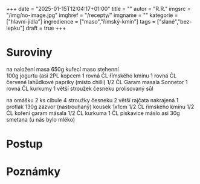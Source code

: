 
+++
date = "2025-01-15T12:04:17+01:00"
title = ""
autor = "R.R."
imgsrc = "/img/no-image.jpg"
imghref = "/recepty/"
imgname = ""
kategorie = ["hlavní-jídla"]
ingredience = ["maso","římský-kmín"]
tags = ["slané","bez-lepku"]
draft = true
+++


# Suroviny


 
na naložení masa
650g kuřecí maso stehenní   
100g jogurtu (asi 2PL kopcem
1 rovná ČL římského kmínu
1 rovná ČL červené lahůdkové papriky (místo chilli)
1/2 ČL Garam masala Sonnetor
1 rovná ČL kurkumy
1 větší stroužek česneku prolisovaný
sůl

na omášku
2 ks cibule 
4 stroužky česneku
2 větší rajčata nakrajená
1 protlak 130g
zázvor (nastrouhaný) kousek 1x1cm
1/2 ČL římského kmínu
1/2 ČL koření garam másala
1/2 ČL kurkuma
1 ČL pískavice
máslo asi 30g
smetana (u nás bylo mléko)

# Postup

# Poznámky

<!-- --> 